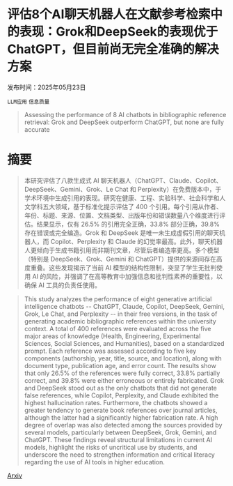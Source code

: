 # 评估8个AI聊天机器人在文献参考检索中的表现：Grok和DeepSeek的表现优于ChatGPT，但目前尚无完全准确的解决方案

发布时间：2025年05月23日

`LLM应用` `信息质量`

> Assessing the performance of 8 AI chatbots in bibliographic reference retrieval: Grok and DeepSeek outperform ChatGPT, but none are fully accurate

# 摘要

> 本研究评估了八款生成式 AI 聊天机器人（ChatGPT、Claude、Copilot、DeepSeek、Gemini、Grok、Le Chat 和 Perplexity）在免费版本中，于学术环境中生成引用的表现。研究在健康、工程、实验科学、社会科学和人文学科五大领域，基于标准化提示评估了 400 个引用。每个引用从作者、年份、标题、来源、位置、文档类型、出版年份和错误数量八个维度进行评估。结果显示，仅有 26.5% 的引用完全正确，33.8% 部分正确，39.8% 存在错误或完全编造。Grok 和 DeepSeek 是唯一未生成虚假引用的聊天机器人，而 Copilot、Perplexity 和 Claude 的幻觉率最高。此外，聊天机器人更倾向于生成书籍引用而非期刊文章，尽管后者编造率更高。多个模型（特别是 DeepSeek、Grok、Gemini 和 ChatGPT）提供的来源间存在高度重叠。这些发现揭示了当前 AI 模型的结构性限制，突显了学生无批判使用 AI 的风险，并强调了在高等教育中加强信息和批判性素养的重要性，以确保 AI 工具的负责任使用。

> This study analyzes the performance of eight generative artificial intelligence chatbots -- ChatGPT, Claude, Copilot, DeepSeek, Gemini, Grok, Le Chat, and Perplexity -- in their free versions, in the task of generating academic bibliographic references within the university context. A total of 400 references were evaluated across the five major areas of knowledge (Health, Engineering, Experimental Sciences, Social Sciences, and Humanities), based on a standardized prompt. Each reference was assessed according to five key components (authorship, year, title, source, and location), along with document type, publication age, and error count. The results show that only 26.5% of the references were fully correct, 33.8% partially correct, and 39.8% were either erroneous or entirely fabricated. Grok and DeepSeek stood out as the only chatbots that did not generate false references, while Copilot, Perplexity, and Claude exhibited the highest hallucination rates. Furthermore, the chatbots showed a greater tendency to generate book references over journal articles, although the latter had a significantly higher fabrication rate. A high degree of overlap was also detected among the sources provided by several models, particularly between DeepSeek, Grok, Gemini, and ChatGPT. These findings reveal structural limitations in current AI models, highlight the risks of uncritical use by students, and underscore the need to strengthen information and critical literacy regarding the use of AI tools in higher education.

[Arxiv](https://arxiv.org/abs/2505.18059)